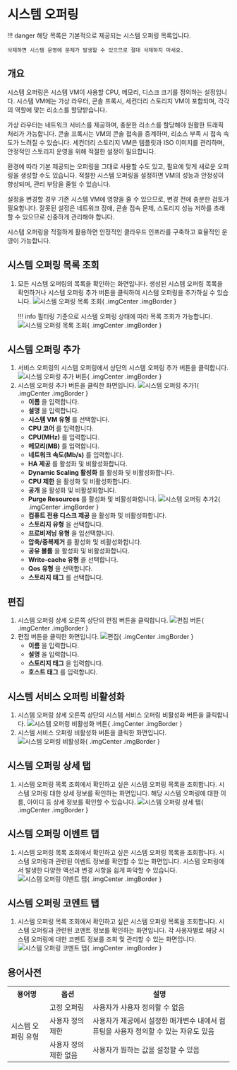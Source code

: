 
# 시스템 오퍼링
!!! danger
    해당 목록은 기본적으로 제공되는 시스템 오퍼링 목록입니다.

    삭제하면 시스템 운영에 문제가 발생할 수 있으므로 절대 삭제하지 마세요.

## 개요
시스템 오퍼링은 시스템 VM이 사용할 CPU, 메모리, 디스크 크기를 정의하는 설정입니다.
시스템 VM에는 가상 라우터, 콘솔 프록시, 세컨더리 스토리지 VM이 포함되며, 각각의 역할에 맞는 리소스를 할당받습니다.

가상 라우터는 네트워크 서비스를 제공하며, 충분한 리소스를 할당해야 원활한 트래픽 처리가 가능합니다.
콘솔 프록시는 VM의 콘솔 접속을 중계하며, 리소스 부족 시 접속 속도가 느려질 수 있습니다.
세컨더리 스토리지 VM은 템플릿과 ISO 이미지를 관리하며, 안정적인 스토리지 운영을 위해 적절한 설정이 필요합니다.

환경에 따라 기본 제공되는 오퍼링을 그대로 사용할 수도 있고, 필요에 맞게 새로운 오퍼링을 생성할 수도 있습니다.
적절한 시스템 오퍼링을 설정하면 VM의 성능과 안정성이 향상되며, 관리 부담을 줄일 수 있습니다.

설정을 변경할 경우 기존 시스템 VM에 영향을 줄 수 있으므로, 변경 전에 충분한 검토가 필요합니다.
잘못된 설정은 네트워크 장애, 콘솔 접속 문제, 스토리지 성능 저하를 초래할 수 있으므로 신중하게 관리해야 합니다.

시스템 오퍼링을 적절하게 활용하면 안정적인 클라우드 인프라를 구축하고 효율적인 운영이 가능합니다.

## 시스템 오퍼링 목록 조회
1. 모든 시스템 오퍼링의 목록을 확인하는 화면입니다. 생성된 시스템 오퍼링 목록을 확인하거나 시스템 오퍼링 추가 버튼을 클릭하여 시스템 오퍼링을 추가하실 수 있습니다.
    ![시스템 오퍼링 목록 조회](../../assets/images/admin-guide/mold/offering/system/system-offering-dashboard.png){ .imgCenter .imgBorder }

    !!! info
        필터링 기준으로 시스템 오퍼링 상태에 따라 목록 조회가 가능합니다.
        ![시스템 오퍼링 목록 조회](../../assets/images/admin-guide/mold/offering/system/system-offering-dashboard-filter.png){ .imgCenter .imgBorder }

## 시스템 오퍼링 추가
1. 서비스 오퍼링의 시스템 오퍼링에서 상단의 시스템 오퍼링 추가 버튼을 클릭합니다.
    ![시스템 오퍼링 추가 버튼](../../assets/images/admin-guide/mold/offering/system/system-offering-add-01.png){ .imgCenter .imgBorder }
2. 시스템 오퍼링 추가 버튼을 클릭한 화면입니다.
    ![시스템 오퍼링 추가1](../../assets/images/admin-guide/mold/offering/system/system-offering-add-02.png){ .imgCenter .imgBorder }
    - **이름** 을 입력합니다.
    - **설명** 을 입력합니다.
    - **시스템 VM 유형** 를 선택합니다.
    - **CPU 코어** 를 입력합니다.
    - **CPU(MHz)** 를 입력합니다.
    - **메모리(MB)** 를 입력합니다.
    - **네트워크 속도(Mb/s)** 를 입력합니다.
    - **HA 제공** 를 활성화 및 비활성화합니다.
    - **Dynamic Scaling 활성화** 를 활성화 및 비활성화합니다.
    - **CPU 제한** 을 활성화 및 비활성화합니다.
    - **공개** 을 활성화 및 비활성화합니다.
    - **Purge Resources** 를 활성화 및 비활성화합니다.
    ![시스템 오퍼링 추가2](../../assets/images/admin-guide/mold/offering/system/system-offering-add-03.png){ .imgCenter .imgBorder }
    - **컴퓨트 전용 디스크 제공** 을 활성화 및 비활성화합니다.
    - **스토리지 유형** 을 선택합니다.
    - **프로비저닝 유형** 을 입선택합니다.
    - **압축/중복제거** 를 활성화 및 비활성화합니다.
    - **공유 볼륨** 을 활성화 및 비활성화합니다.
    - **Write-cache 유형** 을 선택합니다.
    - **Qos 유형** 을 선택합니다.
    - **스토리지 태그** 를 선택합니다.

## 편집
1. 시스템 오퍼링 상세 오른쪽 상단의 편집 버튼을 클릭합니다.
    ![편집 버튼](../../assets/images/admin-guide/mold/offering/system/system-offering-update-01.png){ .imgCenter .imgBorder }
2. 편집 버튼을 클릭한 화면입니다.
    ![편집](../../assets/images/admin-guide/mold/offering/system/system-offering-update-02.png){ .imgCenter .imgBorder }
    - **이름** 을 입력합니다.
    - **설명** 을 입력합니다.
    - **스토리지 태그** 을 입력합니다.
    - **호스트 태그** 를 입력합니다.

## 시스템 서비스 오퍼링 비활성화
1. 시스템 오퍼링 상세 오른쪽 상단의 시스템 서비스 오퍼링 비활성화 버튼을 클릭합니다.
    ![시스템 오퍼링 비활성화 버튼](../../assets/images/admin-guide/mold/offering/system/system-offering-service-disable-01.png){ .imgCenter .imgBorder }
2. 시스템 서비스 오퍼링 비활성화 버튼을 클릭한 화면입니다.
    ![시스템 오퍼링 비활성화](../../assets/images/admin-guide/mold/offering/system/system-offering-service-disable-02.png){ .imgCenter .imgBorder }

## 시스템 오퍼링 상세 탭
1. 시스템 오퍼링 목록 조회에서 확인하고 싶은 시스템 오퍼링 목록을 조회합니다. 시스템 오퍼링 대한 상세 정보를 확인하는 화면입니다. 해당 시스템 오퍼링에 대한 이름, 아이디 등 상세 정보를 확인할 수 있습니다.
    ![시스템 오퍼링 상세 탭](../../assets/images/admin-guide/mold/offering/system/system-offering-info.png){ .imgCenter .imgBorder }

## 시스템 오퍼링 이벤트 탭
1. 시스템 오퍼링 목록 조회에서 확인하고 싶은 시스템 오퍼링 목록을 조회합니다. 시스템 오퍼링과 관련된 이벤트 정보를 확인할 수 있는 화면입니다. 시스템 오퍼링에서 발생한 다양한 액션과 변경 사항을 쉽게 파악할 수 있습니다.
    ![시스템 오퍼링 이벤트 탭](../../assets/images/admin-guide/mold/offering/system/system-offering-event.png){ .imgCenter .imgBorder }

## 시스템 오퍼링 코멘트 탭
1. 시스템 오퍼링 목록 조회에서 확인하고 싶은 시스템 오퍼링 목록을 조회합니다. 시스템 오퍼링과 관련된 코멘트 정보를 확인하는 화면입니다. 각 사용자별로 해당 시스템 오퍼링에 대한 코멘트 정보를 조회 및 관리할 수 있는 화면입니다.
    ![시스템 오퍼링 코멘트 탭](../../assets/images/admin-guide/mold/offering/system/system-offering-coment.png){ .imgCenter .imgBorder }

## 용어사전
<!-- |  용어명      | 옵션 | 설명                        |
| :---------: | :-: | :----------------------------------: |
| 시스템 오퍼링 유형 | 고정 오퍼링 | 사용자가 사용자 정의할 수 없음 |
|  | 사용자 정의 제한 | 사용자가 제공에서 설정한 매개변수 내에서 컴퓨팅을 사용자 정의할 수 있는 자유도 있음 |
|  | 사용자 정의 제한 없음 | 사용자가 원하는 값을 설정할 수 있음 | -->
<table>
  <tr>
    <th>용어명</th>
    <th>옵션</th>
    <th>설명</th>
  </tr>
  <tr>
    <td rowspan="3">시스템 오퍼링 유형</td>
    <td>고정 오퍼링</td>
    <td>사용자가 사용자 정의할 수 없음</td>
  </tr>
  <tr>
    <td>사용자 정의 제한</td>
    <td>사용자가 제공에서 설정한 매개변수 내에서 컴퓨팅을 사용자 정의할 수 있는 자유도 있음</td>
  </tr>
  <tr>
    <td>사용자 정의 제한 없음</td>
    <td>사용자가 원하는 값을 설정할 수 있음</td>
  </tr>
</table>

